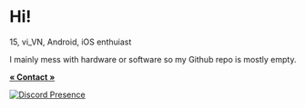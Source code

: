 # Hi!

15, vi_VN, Android, iOS enthuiast

I mainly mess with hardware or software so my Github repo is mostly empty.

[**« Contact »**](https://netzsworth.github.io)

[![Discord Presence](https://lanyard.cnrad.dev/api/244265011281657856)](https://discord.com/users/244265011281657856)

